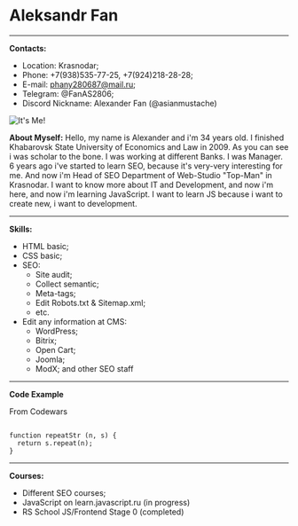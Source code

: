 # Aleksandr Fan
___
**Contacts:** 
  * Location: Krasnodar;
  * Phone: +7(938)535-77-25, +7(924)218-28-28;
  * E-mail: phany280687@mail.ru;
  * Telegram: @FanAS2806;
  * Discord Nickname: Alexander Fan (@asianmustache)

  ![It's Me!](https://avatars.githubusercontent.com/u/82396015?s=400&u=26b02992258bebdb60e3387ad4125fd90de0e074&v=4)

  **About Myself:** 
   Hello, my name is Alexander and i'm 34 years old. I finished Khabarovsk State University of Economics and Law in 2009. 
   As you can see i was scholar to the bone. I was working at different Banks. I was Manager.
   6 years ago i've started to learn SEO, because it's very-very interesting for me.  And now i'm Head of SEO Department of Web-Studio "Top-Man" in Krasnodar. 
   I want to know more about IT and Development, and now i'm here, and now i'm learning JavaScript.
   I want to learn JS because i want to create new, i want to development.
   ***

   **Skills:**
 * HTML basic;
 * CSS basic;
 * SEO:
    * Site audit;
    * Collect semantic;
    * Meta-tags;
    * Edit Robots.txt & Sitemap.xml;
    * etc.
* Edit any information at CMS:
    * WordPress;
    * Bitrix;
    * Open Cart;
    * Joomla;
    * ModX;
and other SEO staff
---
**Code Example**

From Codewars
```

function repeatStr (n, s) {
  return s.repeat(n);
}

```

---
**Courses:**
 * Different SEO courses;
 * JavaScript on learn.javascript.ru (in progress)
* RS School JS/Frontend Stage 0 (completed)